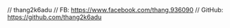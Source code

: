 
// thang2k6adu
// FB: https://www.facebook.com/thang.936090
// GitHub: https://github.com/thang2k6adu

